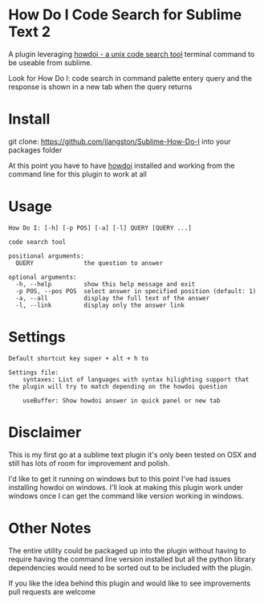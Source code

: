 # How Do I Code Search for Sublime Text 2

A plugin leveraging [howdoi - a unix code search tool](https://github.com/gleitz/howdoi) terminal command to be useable from sublime.

Look for How Do I: code search in command palette entery query and the response is shown in a new tab when the query returns

# Install
git clone: https://github.com/jlangston/Sublime-How-Do-I into your packages folder

At this point you have to have [howdoi](https://github.com/gleitz/howdoi) installed and working from the command line for this plugin to work at all


# Usage

    How Do I: [-h] [-p POS] [-a] [-l] QUERY [QUERY ...]

    code search tool

    positional arguments:
      QUERY              the question to answer

    optional arguments:
      -h, --help         show this help message and exit
      -p POS, --pos POS  select answer in specified position (default: 1)
      -a, --all          display the full text of the answer
      -l, --link         display only the answer link

# Settings
    Default shortcut key super + alt + h to

    Settings file:
        syntaxes: List of languages with syntax hilighting support that the plugin will try to match depending on the howdoi question

        useBuffer: Show howdoi answer in quick panel or new tab


# Disclaimer

This is my first go at a sublime text plugin it's only been tested on OSX and still has lots of room for improvement and polish.

I'd like to get it running on windows but to this point I've had issues installing howdoi on windows. I'll look at making this plugin work under windows once I can get the command like version working in windows.

# Other Notes

The entire utility could be packaged up into the plugin without having to require having the command line version installed but all the python library dependencies would need to be sorted out to be included with the plugin.

If you like the idea behind this plugin and would like to see improvements pull requests are welcome

